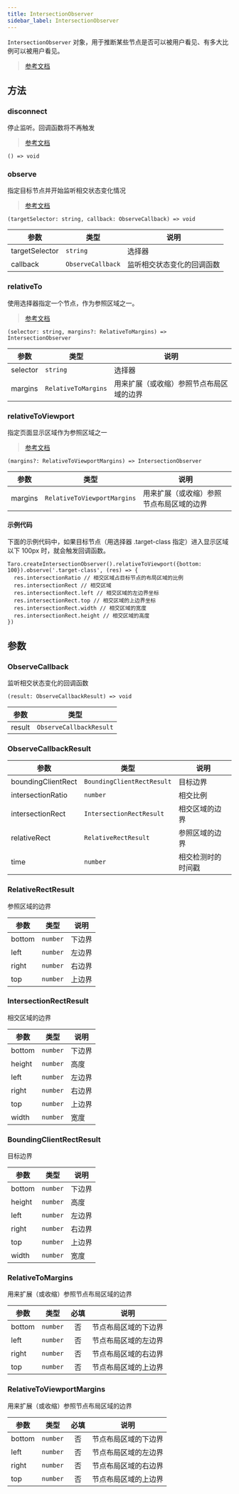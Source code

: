 ```yaml
---
title: IntersectionObserver
sidebar_label: IntersectionObserver
---
```


`IntersectionObserver` 对象，用于推断某些节点是否可以被用户看见、有多大比例可以被用户看见。

> [参考文档](https://developers.weixin.qq.com/miniprogram/dev/api/wxml/IntersectionObserver.html)

## 方法

### disconnect

停止监听。回调函数将不再触发

> [参考文档](https://developers.weixin.qq.com/miniprogram/dev/api/wxml/IntersectionObserver.disconnect.html)

```tsx
() => void
```

### observe

指定目标节点并开始监听相交状态变化情况

> [参考文档](https://developers.weixin.qq.com/miniprogram/dev/api/wxml/IntersectionObserver.observe.html)

```tsx
(targetSelector: string, callback: ObserveCallback) => void
```

| 参数 | 类型 | 说明 |
| --- | --- | --- |
| targetSelector | `string` | 选择器 |
| callback | `ObserveCallback` | 监听相交状态变化的回调函数 |

### relativeTo

使用选择器指定一个节点，作为参照区域之一。

> [参考文档](https://developers.weixin.qq.com/miniprogram/dev/api/wxml/IntersectionObserver.relativeTo.html)

```tsx
(selector: string, margins?: RelativeToMargins) => IntersectionObserver
```

| 参数 | 类型 | 说明 |
| --- | --- | --- |
| selector | `string` | 选择器 |
| margins | `RelativeToMargins` | 用来扩展（或收缩）参照节点布局区域的边界 |

### relativeToViewport

指定页面显示区域作为参照区域之一

> [参考文档](https://developers.weixin.qq.com/miniprogram/dev/api/wxml/IntersectionObserver.relativeToViewport.html)

```tsx
(margins?: RelativeToViewportMargins) => IntersectionObserver
```

| 参数 | 类型 | 说明 |
| --- | --- | --- |
| margins | `RelativeToViewportMargins` | 用来扩展（或收缩）参照节点布局区域的边界 |

#### 示例代码

下面的示例代码中，如果目标节点（用选择器 .target-class 指定）进入显示区域以下 100px 时，就会触发回调函数。

```tsx
Taro.createIntersectionObserver().relativeToViewport({bottom: 100}).observe('.target-class', (res) => {
  res.intersectionRatio // 相交区域占目标节点的布局区域的比例
  res.intersectionRect // 相交区域
  res.intersectionRect.left // 相交区域的左边界坐标
  res.intersectionRect.top // 相交区域的上边界坐标
  res.intersectionRect.width // 相交区域的宽度
  res.intersectionRect.height // 相交区域的高度
})
```

## 参数

### ObserveCallback

监听相交状态变化的回调函数

```tsx
(result: ObserveCallbackResult) => void
```

| 参数 | 类型 |
| --- | --- |
| result | `ObserveCallbackResult` |

### ObserveCallbackResult

| 参数 | 类型 | 说明 |
| --- | --- | --- |
| boundingClientRect | `BoundingClientRectResult` | 目标边界 |
| intersectionRatio | `number` | 相交比例 |
| intersectionRect | `IntersectionRectResult` | 相交区域的边界 |
| relativeRect | `RelativeRectResult` | 参照区域的边界 |
| time | `number` | 相交检测时的时间戳 |

### RelativeRectResult

参照区域的边界

| 参数 | 类型 | 说明 |
| --- | --- | --- |
| bottom | `number` | 下边界 |
| left | `number` | 左边界 |
| right | `number` | 右边界 |
| top | `number` | 上边界 |

### IntersectionRectResult

相交区域的边界

| 参数 | 类型 | 说明 |
| --- | --- | --- |
| bottom | `number` | 下边界 |
| height | `number` | 高度 |
| left | `number` | 左边界 |
| right | `number` | 右边界 |
| top | `number` | 上边界 |
| width | `number` | 宽度 |

### BoundingClientRectResult

目标边界

| 参数 | 类型 | 说明 |
| --- | --- | --- |
| bottom | `number` | 下边界 |
| height | `number` | 高度 |
| left | `number` | 左边界 |
| right | `number` | 右边界 |
| top | `number` | 上边界 |
| width | `number` | 宽度 |

### RelativeToMargins

用来扩展（或收缩）参照节点布局区域的边界

| 参数 | 类型 | 必填 | 说明 |
| --- | --- | :---: | --- |
| bottom | `number` | 否 | 节点布局区域的下边界 |
| left | `number` | 否 | 节点布局区域的左边界 |
| right | `number` | 否 | 节点布局区域的右边界 |
| top | `number` | 否 | 节点布局区域的上边界 |

### RelativeToViewportMargins

用来扩展（或收缩）参照节点布局区域的边界

| 参数 | 类型 | 必填 | 说明 |
| --- | --- | :---: | --- |
| bottom | `number` | 否 | 节点布局区域的下边界 |
| left | `number` | 否 | 节点布局区域的左边界 |
| right | `number` | 否 | 节点布局区域的右边界 |
| top | `number` | 否 | 节点布局区域的上边界 |
